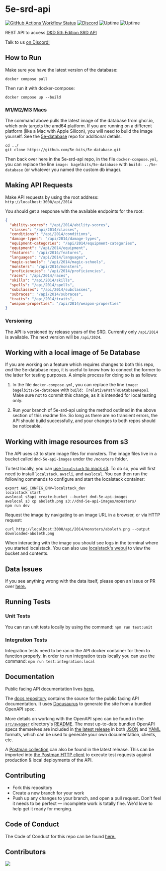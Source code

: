 # 5e-srd-api

[![GitHub Actions Workflow Status](https://img.shields.io/github/actions/workflow/status/5e-bits/5e-srd-api/ci.yml?style=flat&logo=github&logoColor=white)](https://github.com/5e-bits/5e-srd-api/actions/workflows/ci.yml)
[![Discord](https://img.shields.io/discord/656547667601653787?style=flat&logo=discord&logoColor=white)](https://discord.gg/TQuYTv7)
![Uptime](https://img.shields.io/endpoint?url=https%3A%2F%2Fraw.githubusercontent.com%2F5e-bits%2Fdnd-uptime%2Fmain%2Fapi%2Fwebsite%2Fresponse-time.json)
![Uptime](https://img.shields.io/endpoint?url=https%3A%2F%2Fraw.githubusercontent.com%2F5e-bits%2Fdnd-uptime%2Fmain%2Fapi%2Fwebsite%2Fuptime.json)

REST API to access [D&amp;D 5th Edition SRD API](https://www.dnd5eapi.co/)

Talk to us [on Discord!](https://discord.gg/TQuYTv7)

## How to Run

Make sure you have the latest version of the database:

```shell
docker compose pull
```

Then run it with docker-compose:

```shell
docker compose up --build
```

### M1/M2/M3 Macs

The command above pulls the latest image of the database from ghcr.io, which only targets the amd64 platform. If you are running on a different platform (like a Mac with Apple Silicon), you will need to build the image yourself. See the [5e-database](https://github.com/5e-bits/5e-database#how-to-run) repo for additional details.

```shell
cd ../
git clone https://github.com/5e-bits/5e-database.git
```

Then back over here in the 5e-srd-api repo, in the file `docker-compose.yml`, you can replace the line `image: bagelbits/5e-database` with `build: ../5e-database` (or whatever you named the custom db image).

## Making API Requests

Make API requests by using the root address:
`http://localhost:3000/api/2014`

You should get a response with the available endpoints for the root:

```json
{
  "ability-scores": "/api/2014/ability-scores",
  "classes": "/api/2014/classes",
  "conditions": "/api/2014/conditions",
  "damage-types": "/api/2014/damage-types",
  "equipment-categories": "/api/2014/equipment-categories",
  "equipment": "/api/2014/equipment",
  "features": "/api/2014/features",
  "languages": "/api/2014/languages",
  "magic-schools": "/api/2014/magic-schools",
  "monsters": "/api/2014/monsters",
  "proficiencies": "/api/2014/proficiencies",
  "races": "/api/2014/races",
  "skills": "/api/2014/skills",
  "spells": "/api/2014/spells",
  "subclasses": "/api/2014/subclasses",
  "subraces": "/api/2014/subraces",
  "traits": "/api/2014/traits",
  "weapon-properties": "/api/2014/weapon-properties"
}
```

### Versioning

The API is versioned by release years of the SRD. Currently only `/api/2014` is available. The next version will be `/api/2024`.

## Working with a local image of 5e Database

If you are working on a feature which requires changes to both this repo, _and_ the 5e-database repo, it is useful to know how to connect the former to the latter for testing purposes. A simple process for doing so is as follows:

1. In the file `docker-compose.yml`, you can replace the line `image: bagelbits/5e-database` with `build: [relativePathToDatabaseRepo]`. Make sure not to commit this change, as it is intended for local testing only.

2. Run your branch of 5e-srd-api using the method outlined in the above section of this readme file. So long as there are no transient errors, the API should build successfully, and your changes to both repos should be noticeable.

## Working with image resources from s3

The API uses s3 to store image files for monsters. The image files live in a bucket called `dnd-5e-api-images` under the `/monsters` folder.

To test locally, you can [use `localstack` to mock s3](https://docs.localstack.cloud/user-guide/aws/s3/). To do so, you will first need to install `localstack`,
`awscli`, and `awslocal`. You can then run the following commands to configure and start the localstack container:

```shell
export AWS_CONFIG_ENV=localstack_dev
localstack start
awslocal s3api create-bucket --bucket dnd-5e-api-images
awslocal s3 cp aboleth.png s3://dnd-5e-api-images/monsters/
npm run dev
```

Request the image by navigating to an image URL in a browser, or via HTTP request:

```shell
curl http://localhost:3000/api/2014/monsters/aboleth.png --output downloaded-aboleth.png
```

When interacting with the image you should see logs in the terminal where you started localstack. You can also use [localstack's webui](https://app.localstack.cloud/dashboard) to view the bucket and
contents.

## Data Issues

If you see anything wrong with the data itself, please open an issue or PR over [here.](https://github.com/5e-bits/5e-database/)

## Running Tests

### Unit Tests

You can run unit tests locally by using the command: `npm run test:unit`

### Integration Tests

Integration tests need to be ran in the API docker container for them to function properly.
In order to run integration tests locally you can use the command: `npm run test:integration:local`

## Documentation

Public facing API documentation lives [here.](https://www.dnd5eapi.co/docs)

The [docs repository](https://github.com/5e-bits/docs) contains the source for the public facing API documentation. It uses
[Docusaurus](https://docusaurus.io/) to generate the site from a bundled OpenAPI spec.

More details on working with the OpenAPI spec can be found in the [`src/swagger`](src/swagger/) directory's [README](src/swagger/README.md). The most up-to-date bundled OpenAPI specs themselves are included in [the latest release](https://github.com/5e-bits/5e-srd-api/releases/latest) in both [JSON](https://github.com/5e-bits/5e-srd-api/releases/latest/download/openapi.json) and [YAML](https://github.com/5e-bits/5e-srd-api/releases/latest/download/openapi.yml) formats, which can be used to generate your own documentation, clients, etc.

A [Postman collection](https://github.com/5e-bits/5e-srd-api/releases/latest/download/collection.postman.json) can also be found in the latest release. This can be imported into [the Postman HTTP client](https://www.postman.com/) to execute test requests against production & local deployments of the API.

## Contributing

- Fork this repository
- Create a new branch for your work
- Push up any changes to your branch, and open a pull request. Don't feel it needs to be perfect — incomplete work is totally fine. We'd love to help get it ready for merging.

## Code of Conduct

The Code of Conduct for this repo can be found [here.](https://github.com/5e-bits/5e-srd-api/wiki#code-of-conduct)

## Contributors

<a href="https://github.com/5e-bits/5e-srd-api/graphs/contributors">
  <img src="https://contrib.rocks/image?repo=5e-bits/5e-srd-api" />
</a>
